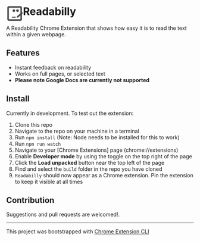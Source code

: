 # <img src="public/icons/icon_48.png" width="45" align="left"> Readabilly

A Readability Chrome Extension that shows how easy it is to read the text within a given webpage.

## Features

- Instant feedback on readability
- Works on full pages, or selected text
- **Please note Google Docs are currently not supported**

## Install

<!--[**Chrome** extension]()  TODO: Add chrome extension link inside parenthesis -->
Currently in development.  To test out the extension:

1. Clone this repo
2. Navigate to the repo on your machine in a terminal
3. Run `npm install`  (Note: Node needs to be installed for this to work)
4. Run `npm run watch`
3. Navigate to your [Chrome Extensions] page (chrome://extensions)
4. Enable **Developer mode** by using the toggle on the top right of the page
5. Click the **Load unpacked** button near the top left of the page
6. Find and select the `build` folder in the repo you have cloned
7. `Readabilly` should now appear as a Chrome extension.  Pin the extension to keep it visible at all times

## Contribution

Suggestions and pull requests are welcomed!.

---

This project was bootstrapped with [Chrome Extension CLI](https://github.com/dutiyesh/chrome-extension-cli)

